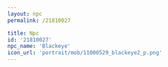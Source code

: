 ```yaml
---
layout: npc
permalink: /21810027

title: Npc
id: '21810027'
npc_name: 'Blackeye'
icon_url: 'portrait/mob/11000529_blackeye2_p.png'
---
```

